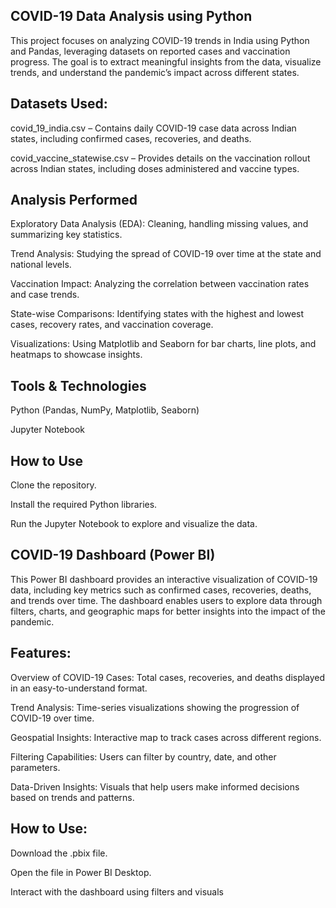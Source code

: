 ## COVID-19 Data Analysis using Python
This project focuses on analyzing COVID-19 trends in India using Python and Pandas, leveraging datasets on reported cases and vaccination progress. The goal is to extract meaningful insights from the data, visualize trends, and understand the pandemic’s impact across different states.

## Datasets Used:

covid_19_india.csv – Contains daily COVID-19 case data across Indian states, including confirmed cases, recoveries, and deaths.

covid_vaccine_statewise.csv – Provides details on the vaccination rollout across Indian states, including doses administered and vaccine types.

## Analysis Performed
Exploratory Data Analysis (EDA): Cleaning, handling missing values, and summarizing key statistics.

Trend Analysis: Studying the spread of COVID-19 over time at the state and national levels.

Vaccination Impact: Analyzing the correlation between vaccination rates and case trends.

State-wise Comparisons: Identifying states with the highest and lowest cases, recovery rates, and vaccination coverage.

Visualizations: Using Matplotlib and Seaborn for bar charts, line plots, and heatmaps to showcase insights.

## Tools & Technologies
Python (Pandas, NumPy, Matplotlib, Seaborn)

Jupyter Notebook

## How to Use
Clone the repository.

Install the required Python libraries.

Run the Jupyter Notebook to explore and visualize the data.











## COVID-19 Dashboard (Power BI)
This Power BI dashboard provides an interactive visualization of COVID-19 data, including key metrics such as confirmed cases, recoveries, deaths, and trends over time. The dashboard enables users to explore data through filters, charts, and geographic maps for better insights into the impact of the pandemic.

## Features:

Overview of COVID-19 Cases: Total cases, recoveries, and deaths displayed in an easy-to-understand format.

Trend Analysis: Time-series visualizations showing the progression of COVID-19 over time.

Geospatial Insights: Interactive map to track cases across different regions.

Filtering Capabilities: Users can filter by country, date, and other parameters.

Data-Driven Insights: Visuals that help users make informed decisions based on trends and patterns.

## How to Use:

Download the .pbix file.

Open the file in Power BI Desktop.

Interact with the dashboard using filters and visuals
